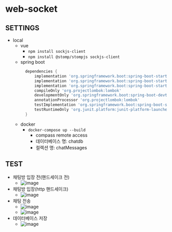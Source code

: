 # web-socket

## SETTINGS
- local
    - vue
        - `npm install sockjs-client`
        - `npm install @stomp/stompjs sockjs-client`
    - spring boot
        ```.gradle
          dependencies {
              implementation 'org.springframework.boot:spring-boot-starter-data-mongodb'
              implementation 'org.springframework.boot:spring-boot-starter-web'
              implementation 'org.springframework.boot:spring-boot-starter-websocket'
              compileOnly 'org.projectlombok:lombok'
              developmentOnly 'org.springframework.boot:spring-boot-devtools'
              annotationProcessor 'org.projectlombok:lombok'
              testImplementation 'org.springframework.boot:spring-boot-starter-test'
              testRuntimeOnly 'org.junit.platform:junit-platform-launcher'
          }
        ```
    - docker
        - `docker-compose up --build`
            - compass remote access
            - 데이터베이스 명: chatdb
            - 컬렉션 명: chatMessages

## TEST
- 채팅방 입장 전(핸드세이크 전)
    - ![image](https://github.com/user-attachments/assets/28067d4e-1869-42fc-971c-e7d516151029)
- 채팅방 입장(http 핸드세이크)
    - ![image](https://github.com/user-attachments/assets/f069f5ff-9d1b-4f96-9216-8413bcaa2f6d)
- 채팅 전송
    - ![image](https://github.com/user-attachments/assets/1c524aa5-cacd-42d0-8b4e-764dc663882a)
    - ![image](https://github.com/user-attachments/assets/bc11e180-3b4c-4e9d-89bf-5b31198ba087)
- 데이터베이스 저장
    - ![image](https://github.com/user-attachments/assets/e732c982-1b7b-403a-9dc3-1e38be3cfb46)
